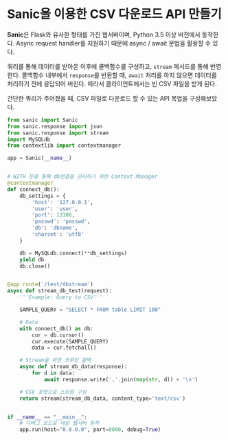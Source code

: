 # Sanic을 이용한 CSV 다운로드 API 만들기

**Sanic**은 Flask와 유사한 형태를 가진 웹서버이며, Python 3.5 이상 버전에서 동작한다. Async request handler를 지원하기 때문에 async / await 문법을 활용할 수 있다.

쿼리를 통해 데이터를 받아온 이후에 콜백함수를 구성하고, `stream` 메서드를 통해 반영한다. 콜백함수 내부에서 `response`를 반환할 때, `await` 처리를 하지 않으면 데이터를 처리하기 전에 응답되어 버린다. 따라서 클라이언트에서는 빈 CSV 파일을 받게 된다. 

간단한 쿼리가 주어졌을 때, CSV 파일로 다운로드 할 수 있는 API 목업을 구성해보았다.

```python
from sanic import Sanic
from sanic.response import json
from sanic.response import stream
import MySQLdb
from contextlib import contextmanager

app = Sanic(__name__)


# WITH 문을 통해 db연결을 관리하기 위한 Context Manager
@contextmanager
def connect_db():
    db_settings = {
        'host': '127.0.0.1',
        'user': 'user',
        'port': 13306,
        'passwd': 'passwd',
        'db': 'dbname',
        'charset': 'utf8'
    }

    db = MySQLdb.connect(**db_settings)
    yield db
    db.close()


@app.route('/test/dbstream')
async def stream_db_test(request):
    '''Example: Query to CSV'''

    SAMPLE_QUERY = "SELECT * FROM table LIMIT 100"

    # Data
    with connect_db() as db:
        cur = db.cursor()
        cur.execute(SAMPLE_QUERY)
        data = cur.fetchall()

    # Stream을 위한 코루틴 콜백
    async def stream_db_data(response):
        for d in data:
            await response.write(','.join(map(str, d)) + '\n')

    # CSV 포맷으로 스트림 구성
    return stream(stream_db_data, content_type='text/csv')


if __name__ == "__main__":
    # 디버그 모드로 내장 웹서버 동작
    app.run(host="0.0.0.0", port=8000, debug=True)
```
